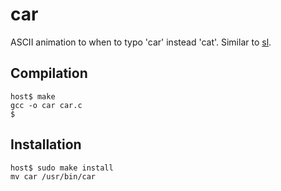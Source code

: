 # car
ASCII animation to when to typo 'car' instead 'cat'.
Similar to [sl](https://github.com/mtoyoda/sl).

## Compilation
```
host$ make
gcc -o car car.c
$
```

## Installation
```
host$ sudo make install 
mv car /usr/bin/car
```
